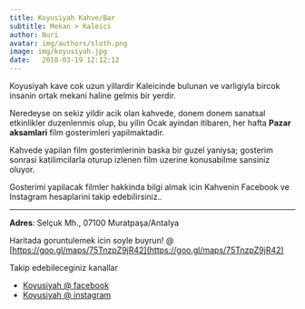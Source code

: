 ```yaml
---
title: Koyusiyah Kahve/Bar
subtitle: Mekan > Kaleici
author: Nuri
avatar: img/authors/sloth.png
image: img/koyusiyah.jpg
date:   2018-03-19 12:12:12
---
```


Koyusiyah kave cok uzun yillardir Kaleicinde bulunan ve varligiyla bircok insanin ortak mekani haline gelmis bir yerdir. 

Neredeyse on sekiz yildir acik olan kahvede, donem donem sanatsal etkinlikler duzenlenmis olup, bu yilin Ocak ayindan itibaren, her hafta **Pazar aksamlari** film gosterimleri yapilmaktadir. 

Kahvede yapilan film gosterimlerinin baska bir guzel yaniysa; gosterim sonrasi katilimcilarla oturup izlenen film uzerine konusabilme sansiniz oluyor. 

Gosterimi yapilacak filmler hakkinda bilgi almak icin Kahvenin Facebook ve Instagram hesaplarini takip edebilirsiniz.. 


----

**Adres**: Selçuk Mh., 07100 Muratpaşa/Antalya

Haritada goruntulemek icin soyle buyrun! @ [https://goo.gl/maps/75TnzpZ9jR42](https://goo.gl/maps/75TnzpZ9jR42)

Takip edebileceginiz kanallar
- [Koyusiyah @ facebook](https://www.facebook.com/koyusiyahcafe/) 
- [Koyusiyah @ instagram](https://www.instagram.com/koyusiyahkafe07/)
